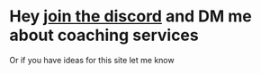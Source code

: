 # Hey [join the discord](https://discord.gg/Y837qFC2mZ) and DM me about coaching services
Or if you have ideas for this site let me know
